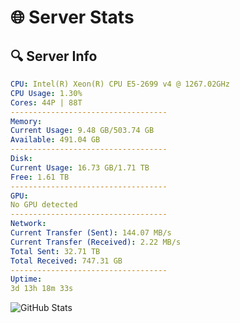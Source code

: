 # 🌐 Server Stats
## 🔍 Server Info
```yaml
CPU: Intel(R) Xeon(R) CPU E5-2699 v4 @ 1267.02GHz
CPU Usage: 1.30%
Cores: 44P | 88T
-----------------------------------
Memory:
Current Usage: 9.48 GB/503.74 GB
Available: 491.04 GB
-----------------------------------
Disk:
Current Usage: 16.73 GB/1.71 TB
Free: 1.61 TB
-----------------------------------
GPU:
No GPU detected
-----------------------------------
Network:
Current Transfer (Sent): 144.07 MB/s
Current Transfer (Received): 2.22 MB/s
Total Sent: 32.71 TB
Total Received: 747.31 GB
-----------------------------------
Uptime:
3d 13h 18m 33s
```
![GitHub Stats](https://img.shields.io/badge/Updated-2025-02-11_12:01:51-blue)